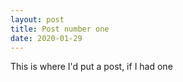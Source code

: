 ```yaml
---
layout: post
title: Post number one
date: 2020-01-29
---
```


This is where I'd put a post, if I had one
